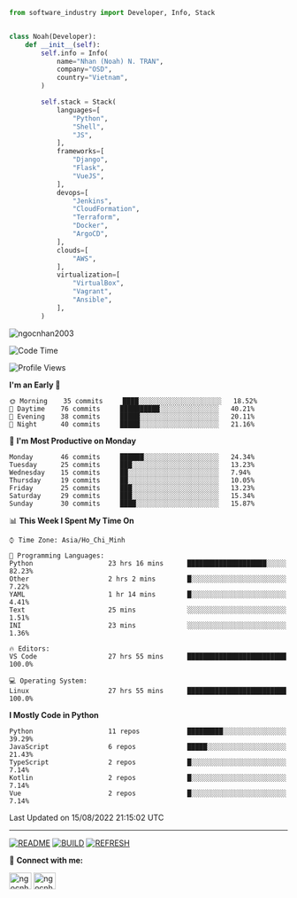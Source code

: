 ```python
from software_industry import Developer, Info, Stack


class Noah(Developer):
    def __init__(self):
        self.info = Info(
            name="Nhan (Noah) N. TRAN",
            company="OSD",
            country="Vietnam",
        )

        self.stack = Stack(
            languages=[
                "Python",
                "Shell",
                "JS",
            ],
            frameworks=[
                "Django",
                "Flask",
                "VueJS",
            ],
            devops=[
                "Jenkins",
                "CloudFormation",
                "Terraform",
                "Docker",
                "ArgoCD",
            ],
            clouds=[
                "AWS",
            ],
            virtualization=[
                "VirtualBox",
                "Vagrant",
                "Ansible",
            ],
        )
```
<img src="https://komarev.com/ghpvc/?username=ngocnhan2003&label=Profile%20views&color=0e75b6&style=flat" alt="ngocnhan2003" /> 

<!--START_SECTION:waka-->
![Code Time](http://img.shields.io/badge/Code%20Time-459%20hrs%2011%20mins-blue)

![Profile Views](http://img.shields.io/badge/Profile%20Views-208-blue)

**I'm an Early 🐤** 

```text
🌞 Morning    35 commits     ████░░░░░░░░░░░░░░░░░░░░░   18.52% 
🌆 Daytime    76 commits     ██████████░░░░░░░░░░░░░░░   40.21% 
🌃 Evening    38 commits     █████░░░░░░░░░░░░░░░░░░░░   20.11% 
🌙 Night      40 commits     █████░░░░░░░░░░░░░░░░░░░░   21.16%

```
📅 **I'm Most Productive on Monday** 

```text
Monday       46 commits     ██████░░░░░░░░░░░░░░░░░░░   24.34% 
Tuesday      25 commits     ███░░░░░░░░░░░░░░░░░░░░░░   13.23% 
Wednesday    15 commits     ██░░░░░░░░░░░░░░░░░░░░░░░   7.94% 
Thursday     19 commits     ██░░░░░░░░░░░░░░░░░░░░░░░   10.05% 
Friday       25 commits     ███░░░░░░░░░░░░░░░░░░░░░░   13.23% 
Saturday     29 commits     ███░░░░░░░░░░░░░░░░░░░░░░   15.34% 
Sunday       30 commits     ████░░░░░░░░░░░░░░░░░░░░░   15.87%

```


📊 **This Week I Spent My Time On** 

```text
⌚︎ Time Zone: Asia/Ho_Chi_Minh

💬 Programming Languages: 
Python                   23 hrs 16 mins      ████████████████████░░░░░   82.23% 
Other                    2 hrs 2 mins        █░░░░░░░░░░░░░░░░░░░░░░░░   7.22% 
YAML                     1 hr 14 mins        █░░░░░░░░░░░░░░░░░░░░░░░░   4.41% 
Text                     25 mins             ░░░░░░░░░░░░░░░░░░░░░░░░░   1.51% 
INI                      23 mins             ░░░░░░░░░░░░░░░░░░░░░░░░░   1.36%

🔥 Editors: 
VS Code                  27 hrs 55 mins      █████████████████████████   100.0%

💻 Operating System: 
Linux                    27 hrs 55 mins      █████████████████████████   100.0%

```

**I Mostly Code in Python** 

```text
Python                   11 repos            █████████░░░░░░░░░░░░░░░░   39.29% 
JavaScript               6 repos             █████░░░░░░░░░░░░░░░░░░░░   21.43% 
TypeScript               2 repos             █░░░░░░░░░░░░░░░░░░░░░░░░   7.14% 
Kotlin                   2 repos             █░░░░░░░░░░░░░░░░░░░░░░░░   7.14% 
Vue                      2 repos             █░░░░░░░░░░░░░░░░░░░░░░░░   7.14%

```



 Last Updated on 15/08/2022 21:15:02 UTC
<!--END_SECTION:waka-->

<hr>

[![README](https://github.com/ngocnhan2003/ngocnhan2003/actions/workflows/000_readme.yml/badge.svg)](https://github.com/ngocnhan2003/ngocnhan2003/actions/workflows/000_readme.yml)
[![BUILD](https://github.com/ngocnhan2003/ngocnhan2003/actions/workflows/001_build.yml/badge.svg)](https://github.com/ngocnhan2003/ngocnhan2003/actions/workflows/001_build.yml)
[![REFRESH](https://github.com/ngocnhan2003/ngocnhan2003/actions/workflows/002_refresh.yml/badge.svg)](https://github.com/ngocnhan2003/ngocnhan2003/actions/workflows/002_refresh.yml)

🔗 **Connect with me:**

<a href="https://linkedin.com/in/ngocnhan2003" target="blank"><img align="center" src="https://raw.githubusercontent.com/rahuldkjain/github-profile-readme-generator/master/src/images/icons/Social/linked-in-alt.svg" alt="ngocnhan2003" height="30" width="40" /></a>
<a href="https://instagram.com/ngocnhan2003" target="blank"><img align="center" src="https://raw.githubusercontent.com/rahuldkjain/github-profile-readme-generator/master/src/images/icons/Social/instagram.svg" alt="ngocnhan2003" height="30" width="40" /></a>
